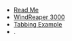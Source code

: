 - [Read Me](homepage)
- [WindReaper 3000](WindReaper3000/windreaper_3000)
- [Tabbing Example](tabbing)
- .